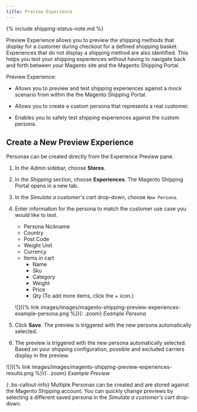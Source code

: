 ```yaml
---
title: Preview Experience
---
```


{% include shipping-status-note.md %}

Preview Experience allows you to preview the shipping methods that display for a customer during checkout for a defined shopping basket. Experiences that do not display a shipping method are also identified. This helps you test your shipping experiences without having to navigate back and forth between your Magento site and the Magento Shipping Portal.

Preview Experience:

- Allows you to preview and test shipping experiences against a mock scenario from within the the Magento Shipping Portal.

- Allows you to create a custom persona that represents a real customer.

- Enables you to safely test shipping experiences against the custom persona.

## Create a New Preview Experience

Personas can be created directly from the Experience Preview pane.

1. In the _Admin_ sidebar, choose **Stores**.

1. In the _Shipping_ section, choose **Experiences**. The Magento Shipping Portal opens in a new tab.

1. In the _Simulate a customer's cart_ drop-down, choose `New Persona`.

1. Enter information for the persona to match the customer use case you would like to test.

   - Persona Nickname
   - Country
   - Post Code
   - Weight Unit
   - Currency
   - Items in cart
      - Name
      - Sku
      - Category
      - Weight
      - Price
      - Qty (To add more items, click the + icon.)

    ![]({% link images/images/magento-shipping-preview-experiences-example-persona.png %}){: .zoom}
    _Example Persona_

1. Click **Save**. The preview is triggered with the new persona automatically selected.

1. The preview is triggered with the new persona automatically selected. Based on your shipping configuration, possible and excluded carriers display in the preview.

![]({% link images/images/magento-shipping-preview-experiences-results.png %}){: .zoom}
_Example Preview_

{:.bs-callout-info}
Multiple Personas can be created and are stored against the Magento Shipping account. You can quickly change previews by selecting a different saved persona in the _Simulate a customer's cart_ drop-down.
